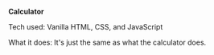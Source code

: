 **Calculator**

Tech used: Vanilla HTML, CSS, and JavaScript

What it does: It's just the same as what the calculator does.
